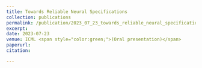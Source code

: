 ```yaml
---
title: Towards Reliable Neural Specifications
collection: publications
permalink: /publication/2023_07_23_towards_reliable_neural_specifications
excerpt: 
date: 2023-07-23
venue: ICML <span style="color:green;">(Oral presentation)</span>
paperurl: 
citation: 

---
```



